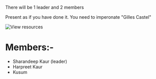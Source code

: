 There will be 1 leader and 2 members 

Present as if you have done it. You need to imperonate "Gilles Castel"

![View resources ](https://castel.dev/post/lecture-notes-1/)

# Members:-
- Sharandeep Kaur (leader)
- Harpreet Kaur 
- Kusum



